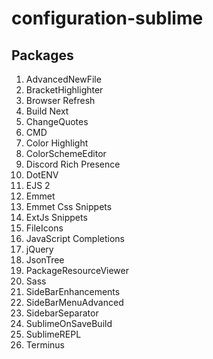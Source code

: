 # configuration-sublime

## Packages
1. AdvancedNewFile
2. BracketHighlighter
3. Browser Refresh
4. Build Next
5. ChangeQuotes
6. CMD
7. Color Highlight
8. ColorSchemeEditor
9. Discord Rich Presence
10. DotENV
11. EJS 2
12. Emmet
13. Emmet Css Snippets
14. ExtJs Snippets
15. FileIcons
16. JavaScript Completions
17. jQuery
18. JsonTree
19. PackageResourceViewer
20. Sass
21. SideBarEnhancements
22. SideBarMenuAdvanced
23. SidebarSeparator
24. SublimeOnSaveBuild
25. SublimeREPL
26. Terminus
